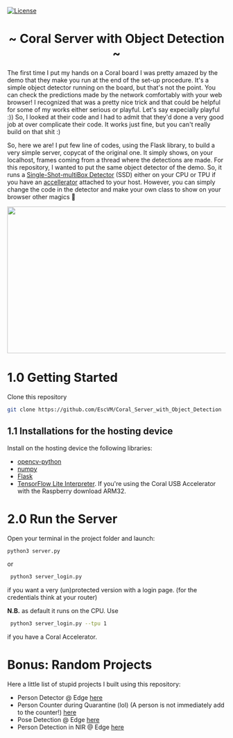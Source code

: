 [![License](https://img.shields.io/badge/License-Apache%202.0-blue.svg)](https://opensource.org/licenses/Apache-2.0)

<h1 align="center"> ~ Coral Server with Object Detection ~ </h1>

The first time I put my hands on a Coral board I was pretty amazed by the demo that they make you run at the end of the set-up procedure.
It's a simple object detector running on the board, but that's not the point. You can check the predictions made by the network comfortably with your web browser! I recognized that was a pretty nice trick and that could be helpful for some of my works either serious or playful. Let's say expecially playful :))
So, I looked at their code and I had to admit that they'd done a very good job at over complicate their code. It works just fine, but you can't really build on that shit :)

So, here we are! I put few line of codes, using the Flask library, to build a very simple server, copycat of the original one. It simply shows, on your localhost, frames coming from a thread where the detections are made. For this repository, I wanted to put the same object detector of the demo. So, it runs a [Single-Shot-multiBox Detector](https://arxiv.org/abs/1512.02325) (SSD) either on your CPU or TPU if you have an [accellerator](https://coral.ai/products/accelerator/) attached to your host. However, you can simply change the code in the detector and make your own class to show on your browser other magics :crystal_ball:

<p align="center">
  <img width="600" height="338" src="media/how_it_work.gif">
</p>

# 1.0 Getting Started

Clone this repository

   ```bash
   git clone https://github.com/EscVM/Coral_Server_with_Object_Detection
   ```
   
## 1.1 Installations for the hosting device

Install on the hosting device the following libraries:

- [opencv-python](https://pypi.org/project/opencv-python/)
- [numpy](https://pypi.org/project/numpy/)
- [Flask](https://pypi.org/project/Flask/)
- [TensorFlow Lite Interpreter](https://www.tensorflow.org/lite/guide/python). If you're using the Coral USB Accelerator with the Raspberry download ARM32.  

# 2.0 Run the Server
Open your terminal in the project folder and launch:

   ```bash
   python3 server.py
   ```
or

  ```bash
   python3 server_login.py
   ```
if you want a very (un)protected version with a login page. (for the credentials think at your router)

**N.B.** as default it runs on the CPU. Use 

  ```bash
   python3 server_login.py --tpu 1
   ```
if you have a Coral Accelerator.

# Bonus: Random Projects
Here a little list of stupid projects I built using this repository:

- Person Detector @ Edge [here](media/how_it_work.gif)
- Person Counter during Quarantine (lol) (A person is not immediately add to the counter!) [here](media/quarantine_counter.gif)
- Pose Detection @ Edge [here](media/posenet_edge.jpg)
- Person Detection in NIR @ Edge [here](media/nir_project.gif)
